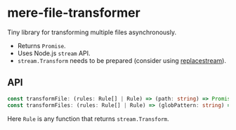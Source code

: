 # mere-file-transformer

Tiny library for transforming multiple files asynchronously.

- Returns `Promise`.
- Uses Node.js `stream` API.
- `stream.Transform` needs to be prepared (consider using [replacestream](https://www.npmjs.com/package/replacestream)).


## API

```ts
const transformFile: (rules: Rule[] | Rule) => (path: string) => Promise<void>;
const transformFiles: (rules: Rule[] | Rule) => (globPattern: string) => Promise<void>;
```

Here `Rule` is any function that returns `stream.Transform`.
